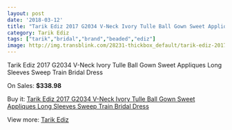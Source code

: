```yaml
---
layout: post
date: '2018-03-12'
title: "Tarik Ediz 2017 G2034 V-Neck Ivory Tulle Ball Gown Sweet Appliques Long Sleeves Sweep Train Bridal Dress"
category: Tarik Ediz
tags: ["tarik","bridal","brand","beaded","ediz"]
image: http://img.transblink.com/28231-thickbox_default/tarik-ediz-2017-g2034-v-neck-ivory-tulle-ball-gown-sweet-appliques-long-sleeves-sweep-train-bridal-dress.jpg
---
```

Tarik Ediz 2017 G2034 V-Neck Ivory Tulle Ball Gown Sweet Appliques Long Sleeves Sweep Train Bridal Dress

On Sales: **$338.98**
<a href="https://www.transblink.com/en/tarik-ediz/9236-tarik-ediz-2017-g2034-v-neck-ivory-tulle-ball-gown-sweet-appliques-long-sleeves-sweep-train-bridal-dress.html"><amp-img layout="responsive" width="600" height="600" src="//img.transblink.com/28231-thickbox_default/tarik-ediz-2017-g2034-v-neck-ivory-tulle-ball-gown-sweet-appliques-long-sleeves-sweep-train-bridal-dress.jpg" alt="Tarik Ediz 2017 G2034 V-Neck Ivory Tulle Ball Gown Sweet Appliques Long Sleeves Sweep Train Bridal Dress 0" /></a>
<a href="https://www.transblink.com/en/tarik-ediz/9236-tarik-ediz-2017-g2034-v-neck-ivory-tulle-ball-gown-sweet-appliques-long-sleeves-sweep-train-bridal-dress.html"><amp-img layout="responsive" width="600" height="600" src="//img.transblink.com/28234-thickbox_default/tarik-ediz-2017-g2034-v-neck-ivory-tulle-ball-gown-sweet-appliques-long-sleeves-sweep-train-bridal-dress.jpg" alt="Tarik Ediz 2017 G2034 V-Neck Ivory Tulle Ball Gown Sweet Appliques Long Sleeves Sweep Train Bridal Dress 1" /></a>
<a href="https://www.transblink.com/en/tarik-ediz/9236-tarik-ediz-2017-g2034-v-neck-ivory-tulle-ball-gown-sweet-appliques-long-sleeves-sweep-train-bridal-dress.html"><amp-img layout="responsive" width="600" height="600" src="//img.transblink.com/28233-thickbox_default/tarik-ediz-2017-g2034-v-neck-ivory-tulle-ball-gown-sweet-appliques-long-sleeves-sweep-train-bridal-dress.jpg" alt="Tarik Ediz 2017 G2034 V-Neck Ivory Tulle Ball Gown Sweet Appliques Long Sleeves Sweep Train Bridal Dress 2" /></a>
<a href="https://www.transblink.com/en/tarik-ediz/9236-tarik-ediz-2017-g2034-v-neck-ivory-tulle-ball-gown-sweet-appliques-long-sleeves-sweep-train-bridal-dress.html"><amp-img layout="responsive" width="600" height="600" src="//img.transblink.com/28232-thickbox_default/tarik-ediz-2017-g2034-v-neck-ivory-tulle-ball-gown-sweet-appliques-long-sleeves-sweep-train-bridal-dress.jpg" alt="Tarik Ediz 2017 G2034 V-Neck Ivory Tulle Ball Gown Sweet Appliques Long Sleeves Sweep Train Bridal Dress 3" /></a>

Buy it: [Tarik Ediz 2017 G2034 V-Neck Ivory Tulle Ball Gown Sweet Appliques Long Sleeves Sweep Train Bridal Dress](https://www.transblink.com/en/tarik-ediz/9236-tarik-ediz-2017-g2034-v-neck-ivory-tulle-ball-gown-sweet-appliques-long-sleeves-sweep-train-bridal-dress.html "Tarik Ediz 2017 G2034 V-Neck Ivory Tulle Ball Gown Sweet Appliques Long Sleeves Sweep Train Bridal Dress")

View more: [Tarik Ediz](https://www.transblink.com/en/80-tarik-ediz "Tarik Ediz")